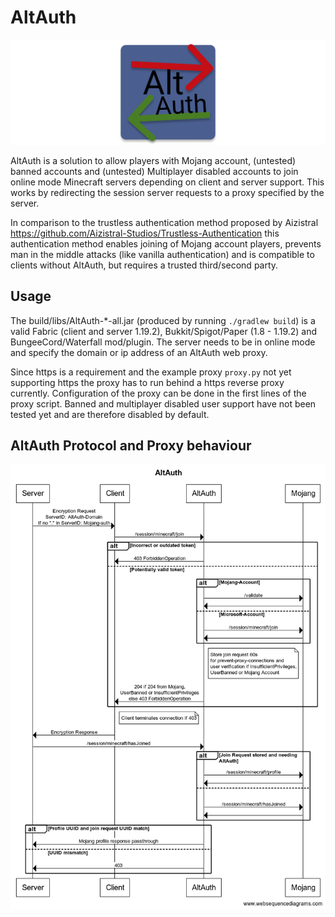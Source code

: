 # AltAuth

![AltAuth Logo](resources/logo-4x-centered.png "AltAuth Logo")

AltAuth is a solution to allow players with Mojang account, (untested) banned accounts and (untested) Multiplayer
disabled accounts to join online mode Minecraft servers depending on client and server support.
This works by redirecting the session server requests to a proxy specified by the server.

In comparison to the trustless authentication method proposed by Aizistral
https://github.com/Aizistral-Studios/Trustless-Authentication this authentication method enables joining of Mojang
account players, prevents man in the middle attacks (like vanilla authentication) and is compatible to clients without
AltAuth, but requires a trusted third/second party.

## Usage

The build/libs/AltAuth-*-all.jar (produced by running `./gradlew build`) is a valid Fabric (client and server 1.19.2),
Bukkit/Spigot/Paper (1.8 - 1.19.2) and BungeeCord/Waterfall mod/plugin. The server needs to be in online mode and
specify the domain or ip address of an AltAuth web proxy.

Since https is a requirement and the example proxy `proxy.py` not yet supporting https the proxy has to run behind a
https reverse proxy currently. Configuration of the proxy can be done in the first lines of the proxy script.
Banned and multiplayer disabled user support have not been tested yet and are therefore disabled by default.

## AltAuth Protocol and Proxy behaviour

![Sequence diagram describing protocol and principle](resources/AltAuth.png "Sequence diagram describing protocol and principle")